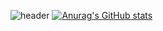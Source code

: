 ![header](https://capsule-render.vercel.app/api?type=waving&color=auto&height=300&section=header&text=Hello%20World&fontSize=90&fontColor=fff)
[![Anurag's GitHub stats](https://github-readme-stats.vercel.app/api?username=hi1004)](https://github.com/hi1004/github-readme-stats)

